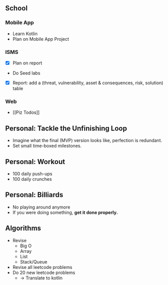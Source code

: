 ## School
### Mobile App
- Learn Kotlin
- Plan on Mobile App Project
### ISMS
- [x] Plan on report
- Do Seed labs
- [x] Report: add a (threat, vulnerability, asset & consequences, risk, solution) table
### Web 
- [[Piz Todos]]

## Personal: Tackle the Unfinishing Loop
- Imagine what the final (MVP) version looks like, perfection is redundant.
- Set small time-boxed milestones.
## Personal: Workout
- 100 daily push-ups
- 100 daily crunches
## Personal: Billiards
- No playing around anymore
- If you were doing something, **get it done properly.**
## Algorithms
- Revise 
	- Big O
	- Array
	- List
	- Stack/Queue
- Revise all leetcode problems
- Do 20 new leetcode problems 
	- -> Translate to kotlin
